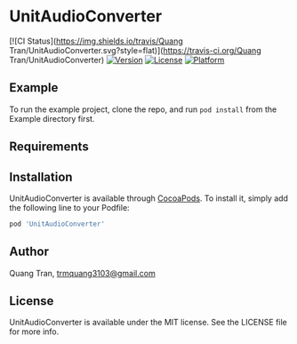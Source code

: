 # UnitAudioConverter

[![CI Status](https://img.shields.io/travis/Quang Tran/UnitAudioConverter.svg?style=flat)](https://travis-ci.org/Quang Tran/UnitAudioConverter)
[![Version](https://img.shields.io/cocoapods/v/UnitAudioConverter.svg?style=flat)](https://cocoapods.org/pods/UnitAudioConverter)
[![License](https://img.shields.io/cocoapods/l/UnitAudioConverter.svg?style=flat)](https://cocoapods.org/pods/UnitAudioConverter)
[![Platform](https://img.shields.io/cocoapods/p/UnitAudioConverter.svg?style=flat)](https://cocoapods.org/pods/UnitAudioConverter)

## Example

To run the example project, clone the repo, and run `pod install` from the Example directory first.

## Requirements

## Installation

UnitAudioConverter is available through [CocoaPods](https://cocoapods.org). To install
it, simply add the following line to your Podfile:

```ruby
pod 'UnitAudioConverter'
```

## Author

Quang Tran, trmquang3103@gmail.com

## License

UnitAudioConverter is available under the MIT license. See the LICENSE file for more info.
